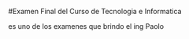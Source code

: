 #Examen Final del Curso de Tecnologia e Informatica

es uno de los examenes que brindo el ing Paolo
